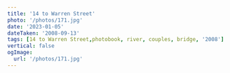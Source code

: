 ```yaml
---
title: '14 to Warren Street'
photo: '/photos/171.jpg'
date: '2023-01-05'
dateTaken: '2008-09-13'
tags: [14 to Warren Street,photobook, river, couples, bridge, '2008']
vertical: false
ogImage:
  url: '/photos/171.jpg'
---
```

